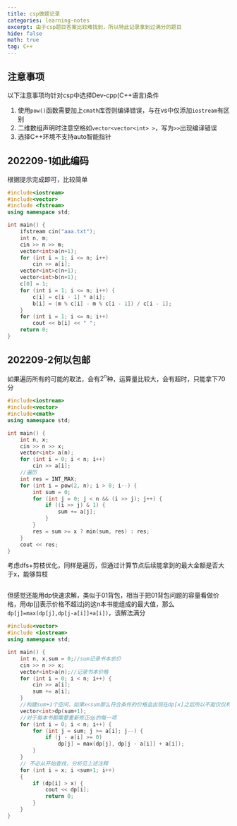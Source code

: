```yaml
---
title: csp做题记录
categories: learning-notes
excerpt: 由于csp题目答案比较难找到，所以特此记录拿到过满分的题目
hide: false
math: true
tag: C++
---
```

## 注意事项
以下注意事项均针对csp中选择Dev-cpp(C++语言)条件
1. 使用`pow()`函数需要加上`cmath`库否则编译错误，与在vs中仅添加`iostream`有区别
2. 二维数组声明时注意空格如`vector<vector<int> >`，写为`>>`出现编译错误
3. 选择C++环境不支持auto智能指针

## 202209-1如此编码
根据提示完成即可，比较简单
```C++
#include<iostream>
#include<vector>
#include <fstream>
using namespace std;

int main() {
	ifstream cin("aaa.txt");
	int n, m;
	cin >> n >> m;
	vector<int>a(n+1);
	for (int i = 1; i <= n; i++)
		cin >> a[i];
	vector<int>c(n+1);
	vector<int>b(n+1);
	c[0] = 1;
	for (int i = 1; i <= n; i++) {
		c[i] = c[i - 1] * a[i];
		b[i] = (m % c[i] - m % c[i - 1]) / c[i - 1];
	}
	for (int i = 1; i <= n; i++)
		cout << b[i] << " ";
	return 0;
}
```

## 202209-2何以包邮
如果遍历所有的可能的取法，会有$2^{n}$种，运算量比较大，会有超时，只能拿下70分
```C++
#include<iostream>
#include<vector>
#include<cmath>
using namespace std;

int main() {
	int n, x;
	cin >> n >> x;
	vector<int> a(n);
	for (int i = 0; i < n; i++)
		cin >> a[i];
	//遍历
	int res = INT_MAX;
	for (int i = pow(2, n); i > 0; i--) {
		int sum = 0;
		for (int j = 0; j < n && (i >> j); j++) {
			if ((i >> j) & 1) {
				sum += a[j];
			}
		}
		res = sum >= x ? min(sum, res) : res;
	}
	cout << res;
}
```
考虑dfs+剪枝优化，同样是遍历，但通过计算节点后续能拿到的最大金额是否大于x，能够剪枝
```C++

```
但感觉还能用dp快速求解，类似于01背包，相当于把01背包问题的容量看做价格，用dp[j]表示价格不超过j的这n本书能组成的最大值，那么`dp[j]=max(dp[j],dp[j-a[i]]+a[i])`，该解法满分
```C++
#include<vector>
#include <iostream>
using namespace std; 

int main() {
	int n, x,sum = 0;//sum记录书本总价
	cin >> n >> x;
	vector<int>a(n);//记录书本价格
	for (int i = 0; i < n; i++) {
		cin >> a[i];
		sum += a[i];
	}
	//构建sum+1个空间，如果x<sum那么符合条件的价格会出现在dp[x]之后所以不能仅仅构建x+1个空间，如果x=sum那么dp[x]就是符合条件的答案
	vector<int>dp(sum+1);
	//对于每本书都需要重新修正dp的每一项
	for (int i = 0; i < n; i++) {
		for (int j = sum; j >= a[i]; j--) {
			if (j - a[i] >= 0)
				dp[j] = max(dp[j], dp[j - a[i]] + a[i]);
		}
	}
	// 不必从开始查找，分析见上述注释
	for (int i = x; i <sum+1; i++)
	{
		if (dp[i] > x) {
			cout << dp[i];
			return 0;
		}
	}
}
```